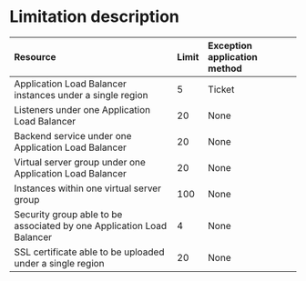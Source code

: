 # Limitation description

| Resource	| Limit	| Exception application method|
| :- | :- | :- |
|Application Load Balancer instances under a single region	|5	|Ticket|
|Listeners under one Application Load Balancer	|20	|None|
|Backend service under one Application Load Balancer	|20	|None|
|Virtual server group under one Application Load Balancer	|20	|None|
|Instances within one virtual server group	|100	|None|
|Security group able to be associated by one Application Load Balancer	|4	|None|
|SSL certificate able to be uploaded under a single region	|20|	None|

